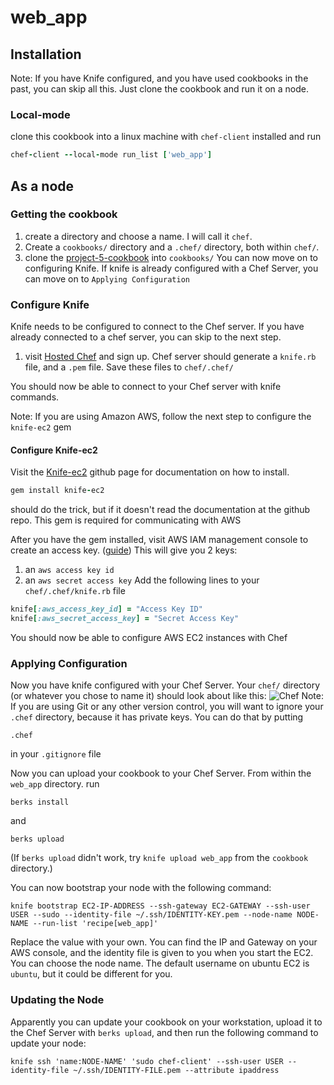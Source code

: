 # web_app

## Installation

Note: If you have Knife configured, and you have used cookbooks in the past, you can skip all this. Just clone the cookbook and run it on a node.

### Local-mode
clone this cookbook into a linux machine with `chef-client` installed and run
```ruby
chef-client --local-mode run_list ['web_app']
```

## As a node
### Getting the cookbook
1. create a directory and choose a name. I will call it `chef`.
2. Create a `cookbooks/` directory and a `.chef/` directory, both within `chef/`.
3. clone the [project-5-cookbook](https://github.com/TCMG412-Team-1/project-5-cookbook) into `cookbooks/`
You can now move on to configuring Knife. If knife is already configured with a Chef Server, you can move on to `Applying Configuration`

### Configure Knife
Knife needs to be configured to connect to the Chef server. If you have already connected
to a chef server, you can skip to the next step.

1. visit [Hosted Chef](https://getchef.opscode.com/signup) and sign up. Chef server should generate a `knife.rb` file, and a `.pem` file. Save these files to `chef/.chef/`

You should now be able to connect to your Chef server with knife commands.

Note: If you are using Amazon AWS, follow the next step to configure the `knife-ec2` gem

#### Configure Knife-ec2
Visit the [Knife-ec2](https://github.com/chef/knife-ec2) github page for documentation on how to install.
```ruby
gem install knife-ec2
```
should do the trick, but if it doesn't read the documentation at the github repo.
This gem is required for communicating with AWS

After you have the gem installed, visit AWS IAM management console to create an access key. ([guide](http://docs.aws.amazon.com/AWSSimpleQueueService/latest/SQSGettingStartedGuide/AWSCredentials.html))
This will give you 2 keys:
1. an `aws access key id`
2. an `aws secret access key`
Add the following lines to your `chef/.chef/knife.rb` file
```ruby
knife[:aws_access_key_id] = "Access Key ID"
knife[:aws_secret_access_key] = "Secret Access Key"
```
You should now be able to configure AWS EC2 instances with Chef

### Applying Configuration
Now you have knife configured with your Chef Server. Your `chef/` directory (or whatever you chose to name it) should look about like this:
![Chef](http://imgur.com/a/mrvBf)
Note: If you are using Git or any other version control, you will want to ignore your `.chef` directory, because it has private keys. You can do that by putting
```
.chef
```
in your `.gitignore` file

Now you can upload your cookbook to your Chef Server. From within the `web_app` directory. run
```shell
berks install
```
and
```shell
berks upload
```
(If `berks upload` didn't work, try `knife upload web_app` from the `cookbook` directory.)

You can now bootstrap your node with the following command:
```shell
knife bootstrap EC2-IP-ADDRESS --ssh-gateway EC2-GATEWAY --ssh-user USER --sudo --identity-file ~/.ssh/IDENTITY-KEY.pem --node-name NODE-NAME --run-list 'recipe[web_app]'
```
Replace the value with your own. You can find the IP and Gateway on your AWS console, and the identity file is given to you when you start the EC2. You can choose the node name. The default username on ubuntu EC2 is `ubuntu`, but it could be different for you.

### Updating the Node
Apparently you can update your cookbook on your workstation, upload it to the Chef Server with `berks upload`, and then run the following command to update your node:
```shell
knife ssh 'name:NODE-NAME' 'sudo chef-client' --ssh-user USER --identity-file ~/.ssh/IDENTITY-FILE.pem --attribute ipaddress
```